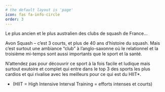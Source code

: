 ```yaml
---
# the default layout is 'page'
icon: fas fa-info-circle
order: 3
---
```


Le plus ancien et le plus australien des clubs de squash de France…

Avon Squash – c’est 3 courts, et plus de 40 ans d’histoire du squash. Mais c’est surtout une ambiance “club” à l’anglo-saxonne où le relationnel et la troisième mi-temps sont aussi importants que le sport et la santé.

N’attendez pas pour découvrir ce sport à la fois facile et ludique mais surtout exutoire et complet qui entre dans le top 3 des sports les plus cardios et qui rivalise avec les meilleurs pour ce qui est du HIIT*.

* (HIIT = High Intensive Interval Training = efforts intenses et courts)
